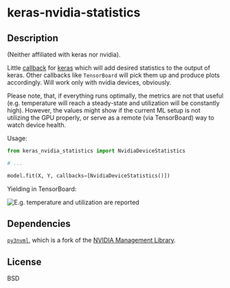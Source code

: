 # keras-nvidia-statistics

## Description

(Neither affiliated with keras nor nvidia).

Little [callback](https://keras.io/callbacks/) for
[keras](https://keras.io/) which will add desired statistics to the
output of keras. Other callbacks like `TensorBoard` will pick them up
and produce plots accordingly.
Will work only with nvidia devices, obviously.

Please note, that, if everything runs optimally, the metrics are not
that useful (e.g. temperature will reach a steady-state and utilization
will be constantly high). However, the values might show if the current
ML setup is not utilizing the GPU properly, or serve as a remote (via
TensorBoard) way to watch device health.

Usage:

```python
from keras_nvidia_statistics import NvidiaDeviceStatistics

# ...

model.fit(X, Y, callbacks=[NvidiaDeviceStatistics()])
```

Yielding in TensorBoard:

![E.g. temperature and utilization are reported](https://csachs.github.io/keras-nvidia-statistics/demo.png)

## Dependencies

[`py3nvml`](https://github.com/fbcotter/py3nvml/), which is a fork of the [NVIDIA Management Library](https://pypi.python.org/pypi/nvidia-ml-py).

## License
BSD